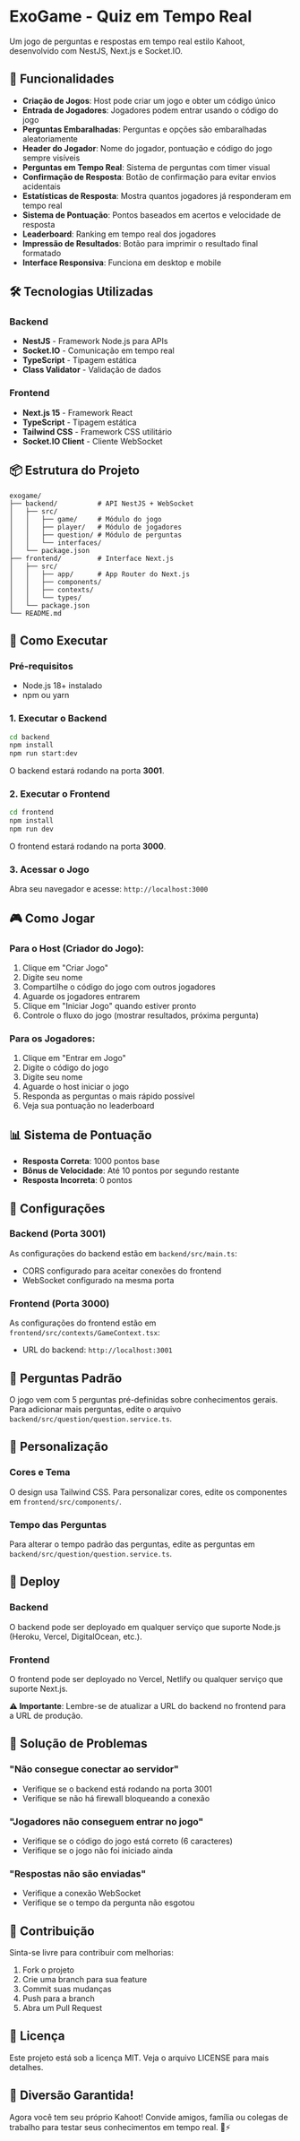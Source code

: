 # ExoGame - Quiz em Tempo Real

Um jogo de perguntas e respostas em tempo real estilo Kahoot, desenvolvido com NestJS, Next.js e Socket.IO.

## 🚀 Funcionalidades

- **Criação de Jogos**: Host pode criar um jogo e obter um código único
- **Entrada de Jogadores**: Jogadores podem entrar usando o código do jogo
- **Perguntas Embaralhadas**: Perguntas e opções são embaralhadas aleatoriamente
- **Header do Jogador**: Nome do jogador, pontuação e código do jogo sempre visíveis
- **Perguntas em Tempo Real**: Sistema de perguntas com timer visual
- **Confirmação de Resposta**: Botão de confirmação para evitar envios acidentais
- **Estatísticas de Resposta**: Mostra quantos jogadores já responderam em tempo real
- **Sistema de Pontuação**: Pontos baseados em acertos e velocidade de resposta
- **Leaderboard**: Ranking em tempo real dos jogadores
- **Impressão de Resultados**: Botão para imprimir o resultado final formatado
- **Interface Responsiva**: Funciona em desktop e mobile

## 🛠️ Tecnologias Utilizadas

### Backend
- **NestJS** - Framework Node.js para APIs
- **Socket.IO** - Comunicação em tempo real
- **TypeScript** - Tipagem estática
- **Class Validator** - Validação de dados

### Frontend
- **Next.js 15** - Framework React
- **TypeScript** - Tipagem estática
- **Tailwind CSS** - Framework CSS utilitário
- **Socket.IO Client** - Cliente WebSocket

## 📦 Estrutura do Projeto

```
exogame/
├── backend/          # API NestJS + WebSocket
│   ├── src/
│   │   ├── game/     # Módulo do jogo
│   │   ├── player/   # Módulo de jogadores
│   │   ├── question/ # Módulo de perguntas
│   │   └── interfaces/
│   └── package.json
├── frontend/         # Interface Next.js
│   ├── src/
│   │   ├── app/      # App Router do Next.js
│   │   ├── components/
│   │   ├── contexts/
│   │   └── types/
│   └── package.json
└── README.md
```

## 🚀 Como Executar

### Pré-requisitos
- Node.js 18+ instalado
- npm ou yarn

### 1. Executar o Backend

```bash
cd backend
npm install
npm run start:dev
```

O backend estará rodando na porta **3001**.

### 2. Executar o Frontend

```bash
cd frontend
npm install
npm run dev
```

O frontend estará rodando na porta **3000**.

### 3. Acessar o Jogo

Abra seu navegador e acesse: `http://localhost:3000`

## 🎮 Como Jogar

### Para o Host (Criador do Jogo):
1. Clique em "Criar Jogo"
2. Digite seu nome
3. Compartilhe o código do jogo com outros jogadores
4. Aguarde os jogadores entrarem
5. Clique em "Iniciar Jogo" quando estiver pronto
6. Controle o fluxo do jogo (mostrar resultados, próxima pergunta)

### Para os Jogadores:
1. Clique em "Entrar em Jogo"
2. Digite o código do jogo
3. Digite seu nome
4. Aguarde o host iniciar o jogo
5. Responda as perguntas o mais rápido possível
6. Veja sua pontuação no leaderboard

## 📊 Sistema de Pontuação

- **Resposta Correta**: 1000 pontos base
- **Bônus de Velocidade**: Até 10 pontos por segundo restante
- **Resposta Incorreta**: 0 pontos

## 🔧 Configurações

### Backend (Porta 3001)
As configurações do backend estão em `backend/src/main.ts`:
- CORS configurado para aceitar conexões do frontend
- WebSocket configurado na mesma porta

### Frontend (Porta 3000)
As configurações do frontend estão em `frontend/src/contexts/GameContext.tsx`:
- URL do backend: `http://localhost:3001`

## 📝 Perguntas Padrão

O jogo vem com 5 perguntas pré-definidas sobre conhecimentos gerais. Para adicionar mais perguntas, edite o arquivo `backend/src/question/question.service.ts`.

## 🎨 Personalização

### Cores e Tema
O design usa Tailwind CSS. Para personalizar cores, edite os componentes em `frontend/src/components/`.

### Tempo das Perguntas
Para alterar o tempo padrão das perguntas, edite as perguntas em `backend/src/question/question.service.ts`.

## 🚀 Deploy

### Backend
O backend pode ser deployado em qualquer serviço que suporte Node.js (Heroku, Vercel, DigitalOcean, etc.).

### Frontend
O frontend pode ser deployado no Vercel, Netlify ou qualquer serviço que suporte Next.js.

**⚠️ Importante**: Lembre-se de atualizar a URL do backend no frontend para a URL de produção.

## 🐛 Solução de Problemas

### "Não consegue conectar ao servidor"
- Verifique se o backend está rodando na porta 3001
- Verifique se não há firewall bloqueando a conexão

### "Jogadores não conseguem entrar no jogo"
- Verifique se o código do jogo está correto (6 caracteres)
- Verifique se o jogo não foi iniciado ainda

### "Respostas não são enviadas"
- Verifique a conexão WebSocket
- Verifique se o tempo da pergunta não esgotou

## 🤝 Contribuição

Sinta-se livre para contribuir com melhorias:
1. Fork o projeto
2. Crie uma branch para sua feature
3. Commit suas mudanças
4. Push para a branch
5. Abra um Pull Request

## 📄 Licença

Este projeto está sob a licença MIT. Veja o arquivo LICENSE para mais detalhes.

## 🎉 Diversão Garantida!

Agora você tem seu próprio Kahoot! Convide amigos, família ou colegas de trabalho para testar seus conhecimentos em tempo real. 🧠⚡
